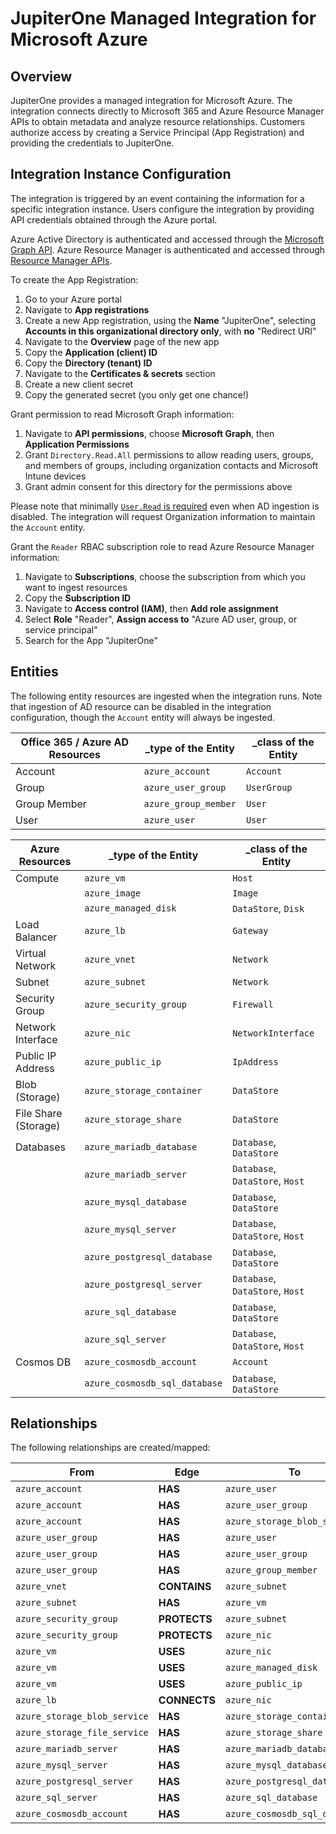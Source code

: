 # JupiterOne Managed Integration for Microsoft Azure

## Overview

JupiterOne provides a managed integration for Microsoft Azure. The integration
connects directly to Microsoft 365 and Azure Resource Manager APIs to obtain
metadata and analyze resource relationships. Customers authorize access by
creating a Service Principal (App Registration) and providing the credentials to
JupiterOne.

## Integration Instance Configuration

The integration is triggered by an event containing the information for a
specific integration instance. Users configure the integration by providing API
credentials obtained through the Azure portal.

Azure Active Directory is authenticated and accessed through the [Microsoft
Graph API][1]. Azure Resource Manager is authenticated and accessed through
[Resource Manager APIs][2].

To create the App Registration:

1. Go to your Azure portal
1. Navigate to **App registrations**
1. Create a new App registration, using the **Name** "JupiterOne", selecting
   **Accounts in this organizational directory only**, with **no** "Redirect
   URI"
1. Navigate to the **Overview** page of the new app
1. Copy the **Application (client) ID**
1. Copy the **Directory (tenant) ID**
1. Navigate to the **Certificates & secrets** section
1. Create a new client secret
1. Copy the generated secret (you only get one chance!)

Grant permission to read Microsoft Graph information:

1. Navigate to **API permissions**, choose **Microsoft Graph**, then
   **Application Permissions**
1. Grant `Directory.Read.All` permissions to allow reading users, groups, and
   members of groups, including organization contacts and Microsoft Intune
   devices
1. Grant admin consent for this directory for the permissions above

Please note that minimally [`User.Read` is required][3] even when AD ingestion
is disabled. The integration will request Organization information to maintain
the `Account` entity.

Grant the `Reader` RBAC subscription role to read Azure Resource Manager
information:

1. Navigate to **Subscriptions**, choose the subscription from which you want to
   ingest resources
1. Copy the **Subscription ID**
1. Navigate to **Access control (IAM)**, then **Add role assignment**
1. Select **Role** "Reader", **Assign access to** "Azure AD user, group, or
   service principal"
1. Search for the App "JupiterOne"

## Entities

The following entity resources are ingested when the integration runs. Note that
ingestion of AD resource can be disabled in the integration configuration,
though the `Account` entity will always be ingested.

| Office 365 / Azure AD Resources | \_type of the Entity | \_class of the Entity |
| ------------------------------- | -------------------- | --------------------- |
| Account                         | `azure_account`      | `Account`             |
| Group                           | `azure_user_group`   | `UserGroup`           |
| Group Member                    | `azure_group_member` | `User`                |
| User                            | `azure_user`         | `User`                |

| Azure Resources      | \_type of the Entity          | \_class of the Entity           |
| -------------------- | ----------------------------- | ------------------------------- |
| Compute              | `azure_vm`                    | `Host`                          |
|                      | `azure_image`                 | `Image`                         |
|                      | `azure_managed_disk`          | `DataStore`, `Disk`             |
| Load Balancer        | `azure_lb`                    | `Gateway`                       |
| Virtual Network      | `azure_vnet`                  | `Network`                       |
| Subnet               | `azure_subnet`                | `Network`                       |
| Security Group       | `azure_security_group`        | `Firewall`                      |
| Network Interface    | `azure_nic`                   | `NetworkInterface`              |
| Public IP Address    | `azure_public_ip`             | `IpAddress`                     |
| Blob (Storage)       | `azure_storage_container`     | `DataStore`                     |
| File Share (Storage) | `azure_storage_share`         | `DataStore`                     |
| Databases            | `azure_mariadb_database`      | `Database`, `DataStore`         |
|                      | `azure_mariadb_server`        | `Database`, `DataStore`, `Host` |
|                      | `azure_mysql_database`        | `Database`, `DataStore`         |
|                      | `azure_mysql_server`          | `Database`, `DataStore`, `Host` |
|                      | `azure_postgresql_database`   | `Database`, `DataStore`         |
|                      | `azure_postgresql_server`     | `Database`, `DataStore`, `Host` |
|                      | `azure_sql_database`          | `Database`, `DataStore`         |
|                      | `azure_sql_server`            | `Database`, `DataStore`, `Host` |
| Cosmos DB            | `azure_cosmosdb_account`      | `Account`                       |
|                      | `azure_cosmosdb_sql_database` | `Database`, `DataStore`         |

## Relationships

The following relationships are created/mapped:

| From                         | Edge         | To                            |
| ---------------------------- | ------------ | ----------------------------- |
| `azure_account`              | **HAS**      | `azure_user`                  |
| `azure_account`              | **HAS**      | `azure_user_group`            |
| `azure_account`              | **HAS**      | `azure_storage_blob_service`  |
| `azure_user_group`           | **HAS**      | `azure_user`                  |
| `azure_user_group`           | **HAS**      | `azure_user_group`            |
| `azure_user_group`           | **HAS**      | `azure_group_member`          |
| `azure_vnet`                 | **CONTAINS** | `azure_subnet`                |
| `azure_subnet`               | **HAS**      | `azure_vm`                    |
| `azure_security_group`       | **PROTECTS** | `azure_subnet`                |
| `azure_security_group`       | **PROTECTS** | `azure_nic`                   |
| `azure_vm`                   | **USES**     | `azure_nic`                   |
| `azure_vm`                   | **USES**     | `azure_managed_disk`          |
| `azure_vm`                   | **USES**     | `azure_public_ip`             |
| `azure_lb`                   | **CONNECTS** | `azure_nic`                   |
| `azure_storage_blob_service` | **HAS**      | `azure_storage_container`     |
| `azure_storage_file_service` | **HAS**      | `azure_storage_share`         |
| `azure_mariadb_server`       | **HAS**      | `azure_mariadb_database`      |
| `azure_mysql_server`         | **HAS**      | `azure_mysql_database`        |
| `azure_postgresql_server`    | **HAS**      | `azure_postgresql_database`   |
| `azure_sql_server`           | **HAS**      | `azure_sql_database`          |
| `azure_cosmosdb_account`     | **HAS**      | `azure_cosmosdb_sql_database` |

[1]: https://docs.microsoft.com/en-us/graph/auth-v2-service
[2]:
  https://docs.microsoft.com/en-us/azure/azure-resource-manager/resource-manager-api-authentication
[3]: https://docs.microsoft.com/en-us/graph/api/organization-get
